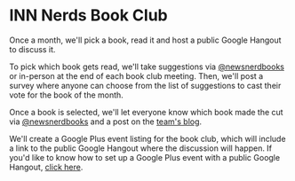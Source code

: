 # INN Nerds Book Club

Once a month, we'll pick a book, read it and host a public Google Hangout to discuss it.

To pick which book gets read, we'll take suggestions via [@newsnerdbooks](https://twitter.com/newsnerdbooks) or in-person at the end of each book club meeting. Then, we'll post a survey where anyone can choose from the list of suggestions to cast their vote for the book of the month.

Once a book is selected, we'll let everyone know which book made the cut via [@newsnerdbooks](https://twitter.com/newsnerdbooks) and a post on the [team's blog](http://nerds.investigativenewsnetwork.org/).

We'll create a Google Plus event listing for the book club, which will include a link to the public Google Hangout where the discussion will happen. If you'd like to know how to set up a Google Plus event with a public Google Hangout, [click here](https://github.com/INN/docs/blob/master/projects/tools.md#googleHangouts).
